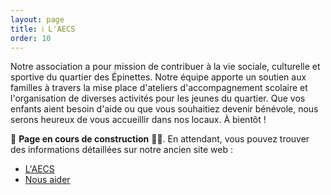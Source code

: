 ```yaml
---
layout: page
title: ℹ️ L'AECS
order: 10
---
```


Notre association a pour mission de contribuer à la vie sociale, culturelle et sportive du quartier des Épinettes. Notre équipe apporte un soutien aux familles à travers la mise place d'ateliers d'accompagnement scolaire et l'organisation de diverses activités pour les jeunes du quartier. Que vos enfants aient besoin d'aide ou que vous souhaitiez devenir bénévole, nous serons heureux de vous accueillir dans nos locaux. À bientôt !

🚧 **Page en cours de construction**  👷‍♀️. En attendant, vous pouvez trouver des informations détaillées sur notre ancien site web :

* [L'AECS](http://www.aecs.asso.fr/aecs/)
* [Nous aider](http://www.aecs.asso.fr/nous-aider/)
